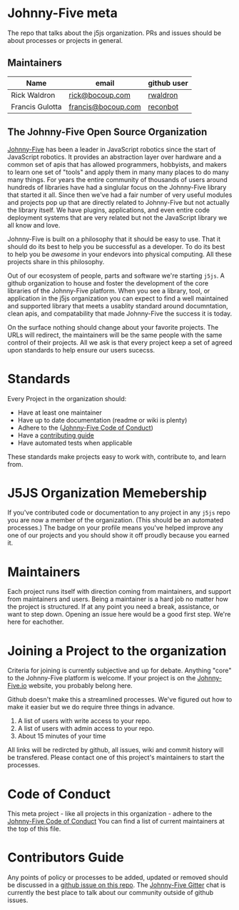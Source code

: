 # Johnny-Five meta
The repo that talks about the j5js organization. PRs and issues should be about processes or projects in general.

## Maintainers

| Name             | email              | github user                             |
| --- | --- | --- |
| Rick Waldron     | rick@bocoup.com    | [rwaldron](https://github.com/rwaldron) | 
| Francis Gulotta  | francis@bocoup.com | [reconbot](https://github.com/reconbot) |


## The Johnny-Five Open Source Organization

[Johnny-Five](https://github.com/rwaldron/johnny-five) has been a leader in JavaScript robotics since the start of JavaScript robotics. It provides an abstraction layer over hardware and a common set of apis that has allowed programmers, hobbyists, and makers to learn one set of "tools" and apply them in many many places to do many many things. For years the entire community of thousands of users around hundreds of libraries have had a singlular focus on the Johnny-Five library that started it all. Since then we've had a fair number of very useful modules and projects pop up that are directly related to Johnny-Five but not actually the library itself. We have plugins, applications, and even entire code deployment systems that are very related but not the JavaScript library we all know and love. 

Johnny-Five is built on a philosophy that it should be easy to use. That it should do its best to help you be successful as a developer. To do its best to help you be *awesome* in your endevors into physical computing. All these projects share in this philosophy.

Out of our ecosystem of people, parts and software we're starting `j5js`. A github organization to house and foster the development of the core libraries of the Johnny-Five platform. When you see a library, tool, or application in the j5js organization you can expect to find a well maintained and supported library that meets a usablity standard around documntation, clean apis, and compatability that made Johnny-Five the success it is today.

On the surface nothing should change about your favorite projects. The URLs will redirect, the maintainers will be the same people with the same control of their projects. All we ask is that every project keep a set of agreed upon standards to help ensure our users sucecss.

# Standards
Every Project in the organization should:

 - Have at least one maintainer
 - Have up to date documentation (readme or wiki is plenty)
 - Adhere to the ([Johnny-Five Code of Conduct](https://github.com/rwaldron/johnny-five/blob/master/CODE_OF_CONDUCT.md))
 - Have a [contributing guide](https://github.com/rwaldron/johnny-five/blob/master/CONTRIBUTING.md)
 - Have automated tests when applicable

These standards make projects easy to work with, contribute to, and learn from.

# J5JS Organization Memebership

If you've contributed code or documentation to any project in any `j5js` repo you are now a member of the organization. (This should be an automated processes.) The badge on your profile means you've helped improve any one of our projects and you should show it off proudly because you earned it.

# Maintainers

Each project runs itself with direction coming from maintainers, and support from maintainers and users. Being a maintainer is a hard job no matter how the project is structured. If at any point you need a break, assistance, or want to step down. Opening an issue here would be a good first step. We're here for eachother.

# Joining a Project to the organization

Criteria for joining is currently subjective and up for debate. Anything "core" to the Johnny-Five platform is welcome. If your project is on the [Johnny-Five.io](http://johnny-five.io/) website, you probably belong here.

Github doesn't make this a streamlined processes. We've figured out how to make it easier but we do require three things in advance.

1. A list of users with write access to your repo.
1. A list of users with admin access to your repo.
2. About 15 minutes of your time

All links will be redircted by github, all issues, wiki and commit history will be transfered. Please contact one of this project's maintainers to start the processes.

# Code of Conduct 
This meta project - like all projects in this organization - adhere to the [Johnny-Five Code of Conduct](https://github.com/rwaldron/johnny-five/blob/master/CODE_OF_CONDUCT.md) You can find a list of current maintainers at the top of this file. 

# Contributors Guide

Any points of policy or processes to be added, updated or removed should be discussed in a [github issue on this repo](https://github.com/j5js/meta/issues/new). The [Johnny-Five Gitter](https://gitter.im/rwaldron/johnny-five) chat is currently the best place to talk about our community outside of github issues.
